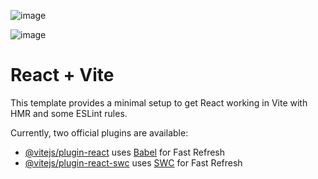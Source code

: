 ![image](https://github.com/shamiul77/simple-inventory-redux/assets/118125555/7b314215-7012-46e8-8df3-2b3e09adae88)

![image](https://github.com/shamiul77/simple-inventory-redux/assets/118125555/b88a0a10-b251-4c8e-8320-f603113ee523)










# React + Vite

This template provides a minimal setup to get React working in Vite with HMR and some ESLint rules.

Currently, two official plugins are available:

- [@vitejs/plugin-react](https://github.com/vitejs/vite-plugin-react/blob/main/packages/plugin-react/README.md) uses [Babel](https://babeljs.io/) for Fast Refresh
- [@vitejs/plugin-react-swc](https://github.com/vitejs/vite-plugin-react-swc) uses [SWC](https://swc.rs/) for Fast Refresh
